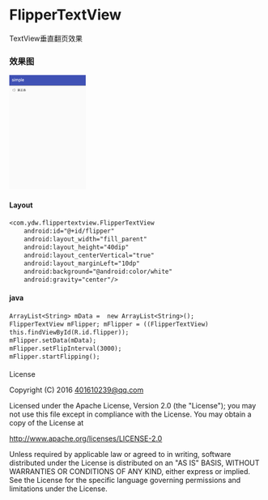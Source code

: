 # FlipperTextView
TextView垂直翻页效果


### 效果图

<img src="/1.gif" style="width: 30%;">


#### Layout

    <com.ydw.flippertextview.FlipperTextView
        android:id="@+id/flipper"
        android:layout_width="fill_parent"
        android:layout_height="40dip"
        android:layout_centerVertical="true"
        android:layout_marginLeft="10dp"
        android:background="@android:color/white"
        android:gravity="center"/>
#### java
    ArrayList<String> mData =  new ArrayList<String>();
    FlipperTextView mFlipper; mFlipper = ((FlipperTextView) this.findViewById(R.id.flipper));
	mFlipper.setData(mData);
	mFlipper.setFlipInterval(3000);
	mFlipper.startFlipping();
	
####
####
License

Copyright (C) 2016 401610239@qq.com

Licensed under the Apache License, Version 2.0 (the "License");
you may not use this file except in compliance with the License.
You may obtain a copy of the License at

http://www.apache.org/licenses/LICENSE-2.0

Unless required by applicable law or agreed to in writing, software
distributed under the License is distributed on an "AS IS" BASIS,
WITHOUT WARRANTIES OR CONDITIONS OF ANY KIND, either express or implied.
See the License for the specific language governing permissions and
limitations under the License.
